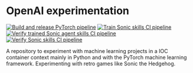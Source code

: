 # OpenAI experimentation

[![Build and release PyTorch pipeline](https://github.com/andyholst/openai-experimentation/actions/workflows/amd_pytorch_release.yaml/badge.svg)](https://github.com/andyholst/openai-experimentation/actions/workflows/amd_pytorch_release.yaml)
[![Train Sonic skills CI pipeline](https://github.com/andyholst/openai-experimentation/actions/workflows/train_sonic_agent.yaml/badge.svg)](https://github.com/andyholst/openai-experimentation/actions/workflows/train_sonic_agent.yaml)
[![Verify trained Sonic agent skills CI pipeline](https://github.com/andyholst/openai-experimentation/actions/workflows/verify_trained_sonic_agent.yaml/badge.svg)](https://github.com/andyholst/openai-experimentation/actions/workflows/verify_trained_sonic_agent.yaml)
[![Verify Sonic skills CI pipeline](https://github.com/andyholst/openai-experimentation/actions/workflows/verify_sonic_skills.yaml/badge.svg)](https://github.com/andyholst/openai-experimentation/actions/workflows/verify_sonic_skills.yaml)

A repository to experiment with machine learning projects in a IOC container context mainly in Python and with the
PyTorch machine learning framework. Experimenting with retro games like Sonic the Hedgehog.
